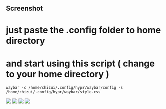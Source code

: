 ## Screenshot
# just paste the .config folder to home directory 
# and start using this script ( change to your home directory )
``` 
waybar -c /home/chizui/.config/hypr/waybar/config -s /home/chizui/.config/hypr/waybar/style.css 
```
<img src="https://cdn.discordapp.com/attachments/1104058818729627648/1104058854116954162/image.png"/>

<img src="https://cdn.discordapp.com/attachments/1104058818729627648/1104058894164172800/image.png"/>

<img src="https://cdn.discordapp.com/attachments/1104058818729627648/1104058946320343131/image.png"/>

<img src="https://cdn.discordapp.com/attachments/1104058818729627648/1104058943849910283/image.png"/>
